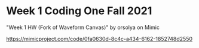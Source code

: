 # Week 1 Coding One Fall 2021


"Week 1 HW (Fork of Waveform Canvas)" by orsolya on Mimic

https://mimicproject.com/code/0fa0630d-8c4c-a434-6162-1852748d2550

